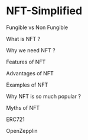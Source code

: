 # NFT-Simplified

Fungible vs Non Fungible

What is NFT ?

Why we need NFT ?

Features of NFT

Advantages of NFT

Examples of NFT

Why NFT is so much popular ?

Myths of NFT

ERC721

OpenZepplin
